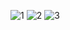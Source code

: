 ![1](https://github.com/user-attachments/assets/1eca20f4-e5df-45c7-8a9a-c57f3c6176c3)
![2](https://github.com/user-attachments/assets/cec5e1c7-28ba-4810-a2ad-1b1c660406b9)
![3](https://github.com/user-attachments/assets/d80afa4a-9831-4e5e-8ca3-b073af57d927)
